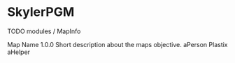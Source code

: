 SkylerPGM
=========



TODO modules / MapInfo

<?xml version="1.0"?>
  <map proto="1.3.6">
 <name>Map Name</name> <!-- The map's name, shouldn't be too long -->
    <version>1.0.0</version> <!-- The map version -->
<objective>Short description about the maps objective.</objective>

<!-- Major map authors. -->
<authors>
    <author>aPerson</author> <!-- The creator of the map -->
    <author contribution="Clarification of element usage, etc.">Plastix</author>
</authors>

<!-- People that contributed in some way to the map. -->
<contributors>
    <contributor contribution="A contribution">aHelper</contributor>
</contributors>

<!-- Map modules, i.e. objectives, regions, spawns. -->

</map>
